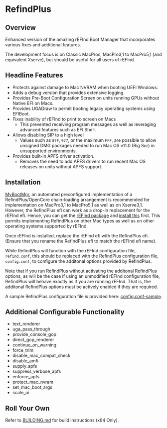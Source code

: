 # RefindPlus
## Overview
Enhanced version of the amazing rEFInd Boot Manager that incorporates various fixes and additional features.

The development focus is on Classic MacPros, MacPro3,1 to MacPro5,1 (and equivalent Xserve), but should be useful for all users of rEFInd.

## Headline Features
- Protects against damage to Mac NVRAM when booting UEFI Windows.
- Adds a debug version that provides extensive logging.
- Provides Pre-Boot Configuration Screen on units running GPUs without Native EFI on Macs.
- Provides UGADraw to permit booting legacy operating systems using EFIBoot.
- Fixes inability of rEFInd to print to screen on Macs
  * This prevented receiving program messages as well as leveraging advanced features such as EFI Shell.
- Allows disabling SIP to a high level
  * Values such as `87F`, `977`, or the maximum `FFF`, are possible to allow unsigned DMG packages needed to run Mac OS v11.0 (Big Sur) in unsupported environments.
- Provides built-in APFS driver activation.
  * Removes the need to add APFS drivers to run recent Mac OS releases on units without APFS support.


## Installation
[MyBootMgr](https://www.dakanji.com/creations/index.html), an automated preconfigured implementation of a RefindPlus/OpenCore chain-loading arrangement is recommended for implementation on MacPro3,1 to MacPro5,1 as well as on Xserve3,1. However, the RefindPlus efi can work as a drop-in replacement for the rEFInd efi. Hence, you can get the [rEFInd package](https://www.rodsbooks.com/refind/getting.html) and [install this](https://www.rodsbooks.com/refind/installing.html) first. This permits implementing RefindPlus on other Mac types as well as on other operating systems supported by rEFInd.

Once rEFInd is installed, replace the rEFInd efi with the RefindPlus efi. (Ensure that you rename the RefindPlus efi to match the rEFInd efi name).

While RefindPlus will function with the rEFInd configuration file, `refind.conf`, this should be replaced with the RefindPlus configuration file, `config.conf`, to configure the additonal options provided by RefindPlus.

Note that if you run RefindPlus without activating the additonal RefindPlus options, as will be the case if using an unmodified rEFInd configuration file, RefindPlus will behave exactly as if you are running rEFInd. That is, the additonal RefindPlus options must be actively enabled if they are required.

A sample RefindPlus configuration file is provided here: [config.conf-sample](https://github.com/dakanji/RefindPlus/blob/GOPFix/config.conf-sample).

## Additional Configurable Functionality
- text_renderer
- uga_pass_through
- provide_console_gop
- direct_gop_renderer
- continue_on_warning
- force_trim
- disable_mac_compat_check
- disable_amfi
- supply_apfs
- suppress_verbose_apfs
- enforce_apfs
- protect_mac_nvram
- set_mac_boot_args
- scale_ui

## Roll Your Own
Refer to [BUILDING.md](https://github.com/dakanji/RefindPlus/blob/GOPFix/BUILDING.md) for build instructions (x64 Only).
